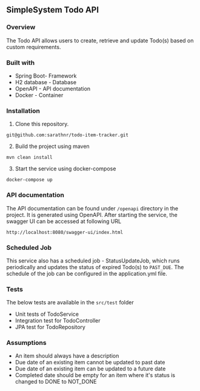 ## SimpleSystem Todo API

### Overview
The Todo API allows users to create, retrieve and update Todo(s) based on custom requirements.

### Built with

- Spring Boot- Framework
- H2 database - Database
- OpenAPI - API documentation
- Docker - Container

### Installation

1. Clone this repository. 
```
git@github.com:sarathnr/todo-item-tracker.git
```
2. Build the project using maven
```
mvn clean install
```

3. Start the service using docker-compose

```
docker-compose up
```

### API documentation
The API documentation can be found under `/openapi` directory in the project. It is generated using OpenAPI.
After starting the service, the swagger UI can be accessed at following URL 
```
http://localhost:8080/swagger-ui/index.html
```

### Scheduled Job
This service also has a scheduled job - StatusUpdateJob, which runs periodically and updates the status of expired Todo(s) to `PAST_DUE`.
The schedule of the job can be configured in the application.yml file.

### Tests

The below tests are available in the `src/test` folder
- Unit tests of TodoService
- Integration test for TodoController
- JPA test for TodoRepository

### Assumptions

- An item should always have a description
- Due date of an existing item cannot be updated to past date
- Due date of an existing item can be updated to a future date
- Completed date should be empty for an item where it's status is changed to DONE to NOT_DONE


